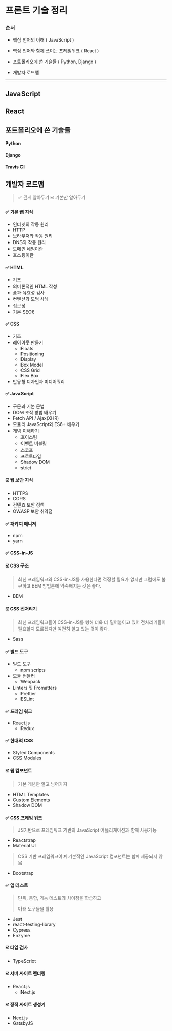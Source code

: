 # 프론트 기술 정리

### 순서

- 핵심 언어의 이해 ( JavaScript )
- 핵심 언어와 함께 쓰이는 프레임워크 ( React )
- 포트폴리오에 쓴 기술들 ( Python, Django )

- 개발자 로드맵

<hr/>

## JavaScript



## React



## 포트폴리오에 쓴 기술들

#### Python

#### Django

#### Travis  CI



## 개발자 로드맵

> :white_check_mark: 깊게 알아두기 :ballot_box_with_check: 기본만 알아두기

#### :white_check_mark: 기본 웹 지식

- 인터넷의 작동 원리
- HTTP
- 브라우저와 작동 원리
- DNS와 작동 원리
- 도메인 네임이란
- 호스팅이란

#### :white_check_mark: HTML

- 기초
- 의미론적인 HTML 작성
- 폼과 유효성 검사
- 컨벤션과 모범 사례
- 접근성
- 기본 SEO€

#### :white_check_mark: ​CSS

- 기초
- 레이아웃 만들기
  - Floats
  - Positioning
  - Display
  - Box Model
  - CSS Grid
  - Flex Box
- 반응형 디자인과 미디어쿼리

#### :white_check_mark: ​JavaScript

- 구문과 기본 문법
- DOM 조작 방법 배우기
- Fetch API / Ajax(XHR)
- 모듈러 JavaScript와 ES6+ 배우기
- 개념 이해하기
  - 호이스팅
  - 이벤트 버블링
  - 스코프
  - 프로토타입
  - Shadow DOM
  - strict

#### :ballot_box_with_check: 웹 보안 지식

- HTTPS
- CORS
- 컨텐츠 보안 정책
- OWASP 보안 취약점

#### :white_check_mark: ​패키지 매니저

- npm
- yarn

#### :white_check_mark: ​CSS-in-JS

#### :ballot_box_with_check: CSS 구조

> 최신 프레임워크와 CSS-in-JS를 사용한다면 걱정할 필요가 없지만 그럼에도 불구하고 BEM 방법론에 익숙해지는 것은 좋다.

- BEM

#### :ballot_box_with_check: CSS 전처리기

> 최신 프레임워크들이 CSS-in-JS를 향해 더욱 더 밀어붙이고 있어 전처리기들이 필요할지 모르겠지만 여전히 알고 있는 것이 좋다.

- Sass

#### :white_check_mark: ​빌드 도구

- 빌드 도구
  - npm scripts
- 모듈 번들러
  - Webpack
- Linters 및 Fromatters
  - Prettier
  - ESLint

#### :white_check_mark: ​프레임 워크

- React.js
  - Redux

#### :white_check_mark: ​현대의 CSS

- Styled Components
- CSS Modules

#### :ballot_box_with_check: 웹 컴포넌트

> 기본 개념만 알고 넘어가자

- HTML Templates
- Custom Elements
- Shadow DOM 

#### :white_check_mark: ​CSS 프레임 워크

> JS기반으로 프레임워크 기반의 JavaScript 어플리케이션과 함께 사용가능

- Reactstrap
- Material UI

> CSS 기반 프레임워크이며 기본적인 JavaScript 컴포넌트는 함께 제공되지 않음

- Bootstrap

#### :white_check_mark: ​앱 테스트

> 단위, 통합, 기능 테스트의 차이점을 학습하고
>
> 아래 도구들을 활용

- Jest
- react-testing-library
- Cypress
- Enzyme

#### :ballot_box_with_check: 타입 검사

- TypeScriot

#### :ballot_box_with_check: 서버 사이트 렌더링

- React.js
  - Next.js

#### :ballot_box_with_check: 정적 사이트 생성기

- Next.js
- GatsbyJS
